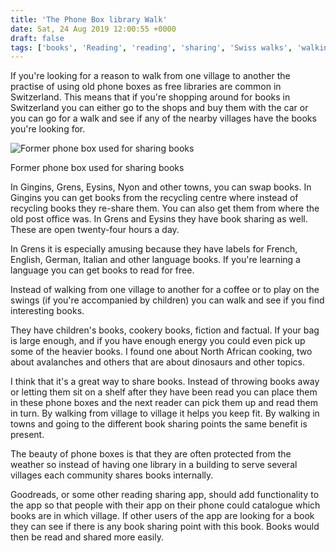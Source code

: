 ```yaml
---
title: 'The Phone Box library Walk'
date: Sat, 24 Aug 2019 12:00:55 +0000
draft: false
tags: ['books', 'Reading', 'reading', 'sharing', 'Swiss walks', 'walking']
---
```


If you're looking for a reason to walk from one village to another the practise of using old phone boxes as free libraries are common in Switzerland. This means that if you're shopping around for books in Switzerland you can either go to the shops and buy them with the car or you can go for a walk and see if any of the nearby villages have the books you're looking for.

![Former phone box used for sharing books](https://www.main-vision.com/richard/blog/wp-content/uploads/2019/08/img_4113-e1566647960186-768x1024.jpg)

Former phone box used for sharing books

In Gingins, Grens, Eysins, Nyon and other towns, you can swap books. In Gingins you can get books from the recycling centre where instead of recycling books they re-share them. You can also get them from where the old post office was. In Grens and Eysins they have book sharing as well. These are open twenty-four hours a day.

In Grens it is especially amusing because they have labels for French, English, German, Italian and other language books. If you're learning a language you can get books to read for free.

Instead of walking from one village to another for a coffee or to play on the swings (if you're accompanied by children) you can walk and see if you find interesting books.

They have children's books, cookery books, fiction and factual. If your bag is large enough, and if you have enough energy you could even pick up some of the heavier books. I found one about North African cooking, two about avalanches and others that are about dinosaurs and other topics.

I think that it's a great way to share books. Instead of throwing books away or letting them sit on a shelf after they have been read you can place them in these phone boxes and the next reader can pick them up and read them in turn. By walking from village to village it helps you keep fit. By walking in towns and going to the different book sharing points the same benefit is present.

The beauty of phone boxes is that they are often protected from the weather so instead of having one library in a building to serve several villages each community shares books internally.

Goodreads, or some other reading sharing app, should add functionality to the app so that people with their app on their phone could catalogue which books are in which village. If other users of the app are looking for a book they can see if there is any book sharing point with this book. Books would then be read and shared more easily.
